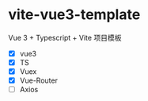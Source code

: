 # vite-vue3-template
Vue 3 + Typescript + Vite 项目模板

* [x] vue3
* [x] TS
* [x] Vuex
* [x] Vue-Router
* [ ] Axios